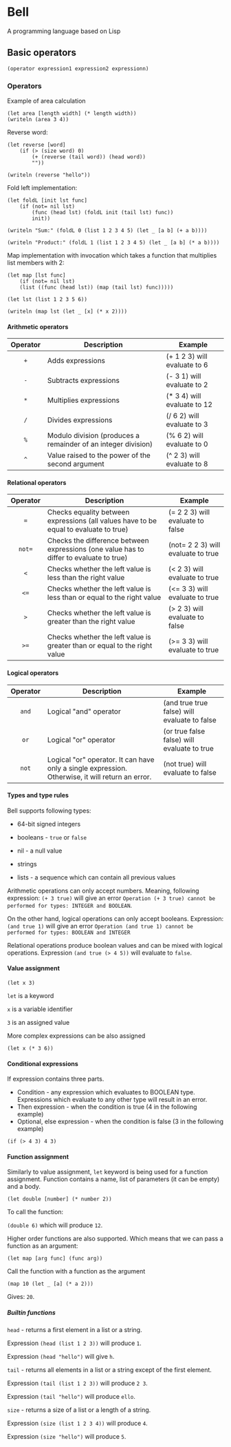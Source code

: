 # Bell

A programming language based on Lisp

## Basic operators

`(operator expression1 expression2 expressionn)`

### Operators

Example of area calculation

```
(let area [length width] (* length width))
(writeln (area 3 4))
```

Reverse word:

```
(let reverse [word]
    (if (> (size word) 0)
        (+ (reverse (tail word)) (head word))
        ""))

(writeln (reverse "hello"))
```

Fold left implementation:

```
(let foldL [init lst func]
    (if (not= nil lst)
        (func (head lst) (foldL init (tail lst) func))
        init))

(writeln "Sum:" (foldL 0 (list 1 2 3 4 5) (let _ [a b] (+ a b))))

(writeln "Product:" (foldL 1 (list 1 2 3 4 5) (let _ [a b] (* a b))))
```

Map implementation with invocation which takes a function
that multiplies list members with 2:

```
(let map [lst func]
    (if (not= nil lst)
    (list ((func (head lst)) (map (tail lst) func)))))

(let lst (list 1 2 3 5 6))

(writeln (map lst (let _ [x] (* x 2))))
```

#### Arithmetic operators

| Operator | Description                                                   | Example                      |
| :------: | ------------------------------------------------------------- | ---------------------------- |
|   `+`    | Adds expressions                                              | (+ 1 2 3) will evaluate to 6 |
|   `-`    | Subtracts expressions                                         | (- 3 1) will evaluate to 2   |
|   `*`    | Multiplies expressions                                        | (\* 3 4) will evaluate to 12 |
|   `/`    | Divides expressions                                           | (/ 6 2) will evaluate to 3   |
|   `%`    | Modulo division (produces a remainder of an integer division) | (% 6 2) will evaluate to 0   |
|   `^`    | Value raised to the power of the second argument              | (^ 2 3) will evaluate to 8   |

#### Relational operators

| Operator | Description                                                                             | Example                            |
| :------: | --------------------------------------------------------------------------------------- | ---------------------------------- |
|   `=`    | Checks equality between expressions (all values have to be equal to evaluate to true)   | (= 2 2 3) will evaluate to false   |
|  `not=`  | Checks the difference between expressions (one value has to differ to evaluate to true) | (not= 2 2 3) will evaluate to true |
|   `<`    | Checks whether the left value is less than the right value                              | (< 2 3) will evaluate to true      |
|   `<=`   | Checks whether the left value is less than or equal to the right value                  | (<= 3 3) will evaluate to true     |
|   `>`    | Checks whether the left value is greater than the right value                           | (> 2 3) will evaluate to false     |
|   `>=`   | Checks whether the left value is greater than or equal to the right value               | (>= 3 3) will evaluate to true     |

#### Logical operators

| Operator | Description                                                                                      | Example                                      |
| :------: | ------------------------------------------------------------------------------------------------ | -------------------------------------------- |
|  `and`   | Logical "and" operator                                                                           | (and true true false) will evaluate to false |
|   `or`   | Logical "or" operator                                                                            | (or true false false) will evaluate to true  |
|  `not`   | Logical "or" operator. It can have only a single expression. Otherwise, it will return an error. | (not true) will evaluate to false            |

#### Types and type rules

Bell supports following types:

- 64-bit signed integers

- booleans - `true` or `false`

- nil - a null value

- strings

- lists - a sequence which can contain all previous values

Arithmetic operations can only accept numbers. Meaning, following expression:
`(+ 3 true)` will give an error `Operation (+ 3 true) cannot be performed for types: INTEGER and BOOLEAN`.

On the other hand, logical operations can only accept booleans. Expression: `(and true 1)` will give an error
`Operation (and true 1) cannot be performed for types: BOOLEAN and INTEGER`

Relational operations produce boolean values and can be mixed with logical operations.
Expression `(and true (> 4 5))` will evaluate to `false`.

#### Value assignment

`(let x 3)`

`let` is a keyword

`x` is a variable identifier

`3` is an assigned value

More complex expressions can be also assigned

`(let x (* 3 6))`

#### Conditional expressions

If expression contains three parts.

- Condition - any expression which evaluates to BOOLEAN type.
  Expressions which evaluate to any other type will result in an error.
- Then expression - when the condition is true (4 in the following example)
- Optional, else expression - when the condition is false (3 in the following example)

`(if (> 4 3) 4 3)`

#### Function assignment

Similarly to value assignment, `let` keyword is being used for a function assignment.
Function contains a name, list of parameters (it can be empty) and a body.

`(let double [number] (* number 2))`

To call the function:

`(double 6)` which will produce `12`.

Higher order functions are also supported. Which means that we can pass a function
as an argument:

`(let map [arg func] (func arg))`

Call the function with a function as the argument

`(map 10 (let _ [a] (* a 2)))`

Gives: `20`.

##### Builtin functions

`head` - returns a first element in a list or a string.

Expression `(head (list 1 2 3))` will produce `1`.

Expression `(head "hello")` will give `h`.

`tail` - returns all elements in a list or a string except of the first element.

Expression `(tail (list 1 2 3))` will produce `2 3`.

Expression `(tail "hello")` will produce `ello`.

`size` - returns a size of a list or a length of a string.

Expression `(size (list 1 2 3 4))` will produce `4`.

Expression `(size "hello")` will produce `5`.
